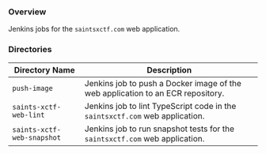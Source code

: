### Overview

Jenkins jobs for the `saintsxctf.com` web application.

### Directories

| Directory Name                | Description                                                                      |
|-------------------------------|----------------------------------------------------------------------------------|
| `push-image`                  | Jenkins job to push a Docker image of the web application to an ECR repository.  |
| `saints-xctf-web-lint`        | Jenkins job to lint TypeScript code in the `saintsxctf.com` web application.     |
| `saints-xctf-web-snapshot`    | Jenkins job to run snapshot tests for the `saintsxctf.com` web application.      |